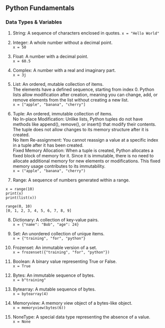 ## Python Fundamentals
### Data Types & Variables
1. String: A sequence of characters enclosed in quotes.
```x = "Hello World"```  

2. Integer: A whole number without a decimal point.  
```x = 50```

3. Float: A number with a decimal point.  
```x = 60.5```

4. Complex: A number with a real and imaginary part.  
```x = 3j```

5. List: An ordered, mutable collection of items.  
         The elements have a defined sequence, starting from index 0. Python lists allow modification after creation, meaning you can change, add, or remove elements from the list without creating a new list.  
```x = ["apple", "banana", "cherry"]```

6. Tuple: An ordered, immutable collection of items.  
          No In-place Modification: Unlike lists, Python tuples do not have methods like append(), remove(), or insert() that modify their contents. The tuple does not allow changes to its memory structure after it is created.  
          No Item Re-assignment: You cannot reassign a value at a specific index in a tuple after it has been created.  
          Fixed Memory Allocation: When a tuple is created, Python allocates a fixed block of memory for it. Since it is immutable, there is no need to allocate additional memory for new elements or modifications. This fixed memory usage contributes to its immutability.  
```x = ("apple", "banana", "cherry")```

7. Range: A sequence of numbers generated within a range.  
```
x = range(10)
print(x)
print(list(x))
```
```commandline
range(0, 10)
[0, 1, 2, 3, 4, 5, 6, 7, 8, 9]
```

8. Dictionary: A collection of key-value pairs.  
```x = {"name": "Bob", "age": 24}```

9. Set: An unordered collection of unique items.  
```x = {"training", "for", "python"}```

10. Frozenset: An immutable version of a set.  
```x = frozenset({"training", "for", "python"})```

11. Boolean: A binary value representing True or False.  
```x = True```

12. Bytes: An immutable sequence of bytes.  
```x = b"training"```

13. Bytearray: A mutable sequence of bytes.  
```x = bytearray(4)```

14. Memoryview: A memory view object of a bytes-like object.  
```x = memoryview(bytes(6))```

15. NoneType: A special data type representing the absence of a value.  
```x = None```